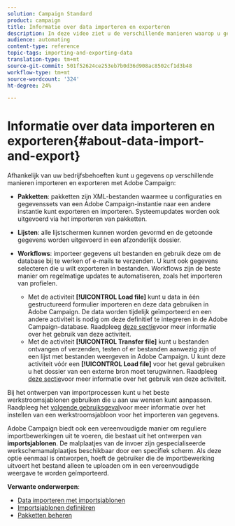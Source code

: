 ```yaml
---
solution: Campaign Standard
product: campaign
title: Informatie over data importeren en exporteren
description: In deze video ziet u de verschillende manieren waarop u gegevens kunt importeren en exporteren met Adobe Campaign.
audience: automating
content-type: reference
topic-tags: importing-and-exporting-data
translation-type: tm+mt
source-git-commit: 501f52624ce253eb7b0d36d908ac8502cf1d3b48
workflow-type: tm+mt
source-wordcount: '324'
ht-degree: 24%

---
```



# Informatie over data importeren en exporteren{#about-data-import-and-export}

Afhankelijk van uw bedrijfsbehoeften kunt u gegevens op verschillende manieren importeren en exporteren met Adobe Campaign:

* **Pakketten**: pakketten zijn XML-bestanden waarmee u configuraties en gegevenssets van een Adobe Campaign-instantie naar een andere instantie kunt exporteren en importeren. Systeemupdates worden ook uitgevoerd via het importeren van pakketten.
* **Lijsten**: alle lijstschermen kunnen worden gevormd en de getoonde gegevens worden uitgevoerd in een afzonderlijk dossier.
* **Workflows**: importeer gegevens uit bestanden en gebruik deze om de database bij te werken of e-mails te verzenden. U kunt ook gegevens selecteren die u wilt exporteren in bestanden. Workflows zijn de beste manier om regelmatige updates te automatiseren, zoals het importeren van profielen.

   * Met de activiteit **[!UICONTROL Load file]** kunt u data in één gestructureerd formulier importeren en deze data gebruiken in Adobe Campaign. De data worden tijdelijk geïmporteerd en een andere activiteit is nodig om deze definitief te integreren in de Adobe Campaign-database. Raadpleeg [deze sectie](../../automating/using/load-file.md)voor meer informatie over het gebruik van deze activiteit.
   * Met de activiteit **[!UICONTROL Transfer file]** kunt u bestanden ontvangen of verzenden, testen of er bestanden aanwezig zijn of een lijst met bestanden weergeven in Adobe Campaign. U kunt deze activiteit vóór een **[!UICONTROL Load file]** voor het geval gebruiken u het dossier van een externe bron moet terugwinnen. Raadpleeg [deze sectie](../../automating/using/transfer-file.md)voor meer informatie over het gebruik van deze activiteit.

Bij het ontwerpen van importprocessen kunt u het beste werkstroomsjablonen gebruiken die u aan uw wensen kunt aanpassen. Raadpleeg het [volgende gebruiksgeval](../../automating/using/creating-import-workflow-templates.md)voor meer informatie over het instellen van een werkstroomsjabloon voor het importeren van gegevens.

Adobe Campaign biedt ook een vereenvoudigde manier om reguliere importbewerkingen uit te voeren, die bestaat uit het ontwerpen van **importsjablonen**. De malplaatjes van de invoer zijn gespecialiseerde werkschemamalplaatjes beschikbaar door een specifiek scherm. Als deze optie eenmaal is ontworpen, hoeft de gebruiker die de importbewerking uitvoert het bestand alleen te uploaden om in een vereenvoudigde weergave te worden geïmporteerd.

**Verwante onderwerpen**:

* [Data importeren met importsjablonen](../../automating/using/importing-data-with-import-templates.md)
* [Importsjablonen definiëren](../../automating/using/importing-data-with-import-templates.md#setting-up-import-templates)
* [Pakketten beheren](../../automating/using/managing-packages.md)
